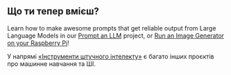 ## Що ти тепер вмієш?

Learn how to make awesome prompts that get reliable output from Large Language Models in our [Prompt an LLM](http://rpf.io/llmprompt) project, or [Run an Image Generator on your Raspberry Pi](http://rpf.io/sdpi)!

У напрямі [«Інструменти штучного інтелекту»](https://projects.raspberrypi.org/en/pathways/ai-toolkit) є багато інших проєктів про машинне навчання та ШІ.
